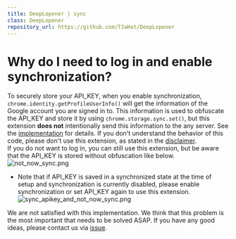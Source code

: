 ```yaml
---
title: DeepLopener | sync
class: DeepLopener
repository_url: https://github.com/T3aHat/DeepLopener
---
```


# Why do I need to log in and enable synchronization?

To securely store your API_KEY, when you enable synchronization, `chrome.identity.getProfileUserInfo()` will get the information of the Google account you are signed in to. This information is used to obfuscate the API_KEY and store it by using `chrome.storage.sync.set()`, but this extension **does not** intentionally send this information to the any server. See the [implementation](https://github.com/T3aHat/DeepLopener/blob/main/options.js) for details. If you don't understand the behavior of this code, please don't use this extension, as stated in the [disclaimer](https://github.com/T3aHat/DeepLopener#%E5%85%8D%E8%B2%AC%E4%BA%8B%E9%A0%85disclaimer).   
If you do not want to log in, you can still use this extension, but be aware that the API_KEY is stored without obfuscation like below.  
![not_now_sync.png](https://github.com/T3aHat/DeepLopener/raw/main/images/not_now_sync.png)  

- Note that if API_KEY is saved in a synchronized state at the time of setup and synchronization is currently disabled, please enable synchronization or set API_KEY again to use this extension.
![sync_apikey_and_not_now_sync.png](https://github.com/T3aHat/DeepLopener/raw/main/images/sync_apikey_and_not_now_sync.png)  

We are not satisfied with this implementation. We think that this problem is the most important that needs to be solved ASAP. If you have any good ideas, please contact us via [issue](https://github.com/T3aHat/DeepLopener/issues).
